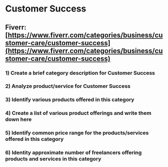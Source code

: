# Customer Success
## Fiverr: [https://www.fiverr.com/categories/business/customer-care/customer-success](https://www.fiverr.com/categories/business/customer-care/customer-success)
### 1) Create a brief category description for Customer Success
### 2) Analyze product/service for Customer Success
### 3) Identify various products offered in this category
### 4) Create a list of various product offerings and write them down here
### 5) Identify common price range for the products/services offered in this category
### 6) Identity approximate number of freelancers offering products and services in this category
